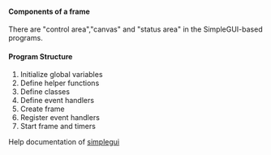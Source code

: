 #### Components of a frame

There are "control area","canvas" and "status area" in the SimpleGUI-based programs.

#### Program Structure

1. Initialize global variables
2. Define helper functions
3. Define classes
4. Define event handlers
5. Create frame
6. Register event handlers
7. Start frame and timers

Help documentation of [simplegui](http://www.codeskulptor.org/docs.html#tabs-Python)
